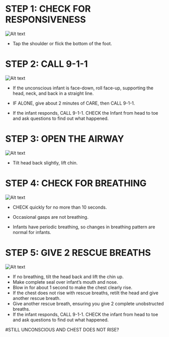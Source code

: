 # STEP 1: CHECK FOR RESPONSIVENESS
![Alt text](C:\Users\WeCanCodeIT\source\repos\FirstAide\frontend\public\Images\InfantChoking\infantChoking2.jpg)

- Tap the shoulder or flick the bottom of the foot. 

# STEP 2: CALL 9-1-1
![Alt text](C:\Users\WeCanCodeIT\source\repos\FirstAide\frontend\public\Images\InfantChoking\infantChoking3.jpg)


- If the unconscious infant is face-down, roll face-up, supporting the head, neck, and back in a straight line.

- IF ALONE, give about 2 minutes of CARE, then CALL 9-1-1.

- If the infant responds, CALL 9-1-1. CHECK the Infant from head to toe and ask questions to find out what happened.

# STEP 3: OPEN THE AIRWAY
![Alt text](C:\Users\WeCanCodeIT\source\repos\FirstAide\frontend\public\Images\InfantChoking\infantChoking9.jpg)

- Tilt head back slightly, lift chin.

# STEP 4: CHECK FOR BREATHING
![Alt text](C:\Users\WeCanCodeIT\source\repos\FirstAide\frontend\public\Images\InfantCPR\infantCPR12.jpg)

- CHECK quickly for no more than 10 seconds.

- Occasional gasps are not breathing.

- Infants have periodic breathing, so changes
in breathing pattern are normal for infants.

# STEP 5: GIVE 2 RESCUE BREATHS
![Alt text](C:\Users\WeCanCodeIT\source\repos\FirstAide\frontend\public\Images\InfantCPR\infantCPR10.jpg)

- If no breathing, tilt the head back and    lift the chin up.
- Make complete seal over infant’s
mouth and nose.
- Blow in for about 1 second to make the
  chest clearly rise.
- If the chest does not rise with rescue     breaths, retilt the head and give          another rescue breath.
- Give another rescue breath, ensuring you   give 2 complete unobstructed breaths. 
- If the infant responds, CALL      9-1-1. CHECK the infant from head to toe    and ask questions to find out what         happened.

#STILL UNCONSCIOUS AND CHEST DOES NOT RISE?

